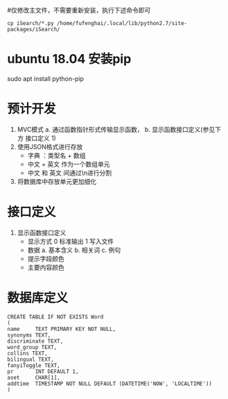 #仅修改主文件，不需要重新安装，执行下述命令即可
```
cp iSearch/*.py /home/fufenghai/.local/lib/python2.7/site-packages/iSearch/

```

# ubuntu 18.04 安装pip
sudo apt install python-pip

# 预计开发
1. MVC模式
   a. 通过函数指针形式传输显示函数，
   b. 显示函数接口定义(参见下方 接口定义 1)
2. 使用JSON格式进行存放
    - 字典 ：类型名 + 数组
    - 中文 + 英文 作为一个数组单元
    - 中文 和 英文 间通过\n进行分割
3. 将数据库中存放单元更加细化


# 接口定义

1. 显示函数接口定义
   - 显示方式 0 标准输出 1 写入文件
   - 数据
      a. 基本含义
      b. 相关词
      c. 例句
   - 提示字段颜色
   - 主要内容颜色

# 数据库定义
```
CREATE TABLE IF NOT EXISTS Word
(
name     TEXT PRIMARY KEY NOT NULL,
synonyms TEXT,
discriminate TEXT,
word_group TEXT,
collins TEXT,
bilingual TEXT,
fanyiToggle TEXT,
pr       INT DEFAULT 1,
aset     CHAR[1],
addtime  TIMESTAMP NOT NULL DEFAULT (DATETIME('NOW', 'LOCALTIME'))
)
```
